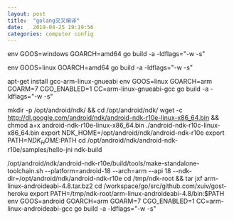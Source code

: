 ```yaml
---
layout: post
title:  "golang交叉编译"
date:   2019-04-25 19:19:56
categories: computer config
---
```


env GOOS=windows GOARCH=amd64 go build -a -ldflags="-w -s"

env GOOS=linux GOARCH=amd64 go build -a -ldflags="-w -s"

apt-get install gcc-arm-linux-gnueabi
env GOOS=linux GOARCH=arm GOARM=7 CGO_ENABLED=1 CC=arm-linux-gnueabi-gcc go build -a -ldflags="-w -s"

mkdir -p /opt/android/ndk/ && cd /opt/android/ndk/
wget -c http://dl.google.com/android/ndk/android-ndk-r10e-linux-x86_64.bin && chmod a+x android-ndk-r10e-linux-x86_64.bin
./android-ndk-r10c-linux-x86_64.bin
export NDK_HOME=/opt/android/ndk/android-ndk-r10e
export PATH=$NDK_HOME:$PATH
cd /opt/android/ndk/android-ndk-r10e/samples/hello-jni 
ndk-build

/opt/android/ndk/android-ndk-r10e/build/tools/make-standalone-toolchain.sh --platform=android-18 --arch=arm --api 18 --ndk-dir=/opt/android/ndk/android-ndk-r10e
cd /tmp/ndk-root && tar jxf arm-linux-androideabi-4.8.tar.bz2
cd /workspace/go/src/github.com/xuiv/gost-heroku
export PATH=/tmp/ndk-root/arm-linux-androideabi-4.8/bin:$PATH
env GOOS=android GOARCH=arm GOARM=7 CGO_ENABLED=1 CC=arm-linux-androideabi-gcc go build -a -ldflags="-w -s"
